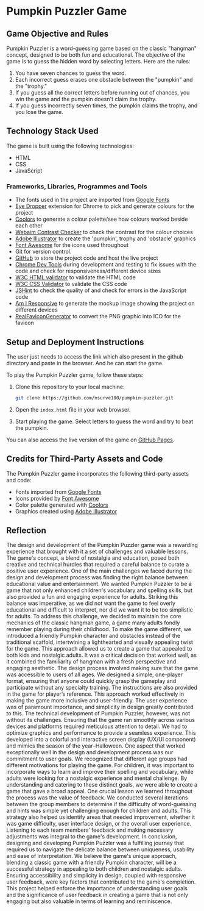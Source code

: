 # Pumpkin Puzzler Game

## Game Objective and Rules

Pumpkin Puzzler is a word-guessing game based on the classic "hangman" concept, designed to be both fun and educational. The objective of the game is to guess the hidden word by selecting letters. Here are the rules:

1. You have seven chances to guess the word.
2. Each incorrect guess erases one obstacle between the "pumpkin" and the "trophy."
3. If you guess all the correct letters before running out of chances, you win the game and the pumpkin doesn't claim the trophy.
4. If you guess incorrectly seven times, the pumpkin claims the trophy, and you lose the game.

## Technology Stack Used

The game is built using the following technologies:

- HTML
- CSS
- JavaScript

### Frameworks, Libraries, Programmes and Tools

 - The fonts used in the project are imported from [Google Fonts](https://fonts.google.com/)
 - [Eye Dropper](https://eyedropper.org/) extension for Chrome to pick and generate colours for the project
- [Coolors](https://coolors.co/) to generate a colour palette/see how colours worked beside each other
- [Webaim Contrast Checker](https://webaim.org/resources/contrastchecker/) to check the contrast for the colour choices 
- [Adobe Illustrator](https://www.adobe.com/ie/products/illustrator.html) to create the 'pumpkin', trophy and 'obstacle' graphics
- [Font Awesome](https://fontawesome.com/) for the icons used throughout
- Git for version control.
- [GitHub](https://github.com/) to store the project code and host the live project
- [Chrome Dev Tools](https://developer.chrome.com/docs/devtools/) during development and testing to fix issues with the code and check for responsiveness/different device sizes
- [W3C HTML validator](https://validator.w3.org/) to validate the HTML code
- [W3C CSS Validator](https://jigsaw.w3.org/css-validator/) to validate the CSS code
- [JSHint](https://jshint.com/) to check the quality of and check for errors in the JavaScript code
- [Am I Responsive](http://ami.responsivedesign.is/) to generate the mockup image showing the project on different devices
- [RealFaviconGenerator](https://realfavicongenerator.net/) to convert the PNG graphic into ICO for the favicon


## Setup and Deployment Instructions

The user just needs to access the link which also present in the github directory and paste in the browser. And he can start the game.

To play the Pumpkin Puzzler game, follow these steps:

1. Clone this repository to your local machine:

   ```bash
   git clone https://github.com/nsurve180/pumpkin-puzzler.git
   ```

2. Open the `index.html` file in your web browser.

3. Start playing the game. Select letters to guess the word and try to beat the pumpkin.

You can also access the live version of the game on [GitHub Pages](https://github.com/nsurve180/pumpkin-puzzler.git).

## Credits for Third-Party Assets and Code

The Pumpkin Puzzler game incorporates the following third-party assets and code:

- Fonts imported from [Google Fonts](https://fonts.google.com/)
- Icons provided by [Font Awesome](https://fontawesome.com/)
- Color palette generated with [Coolors](https://coolors.co/)
- Graphics created using [Adobe Illustrator](https://www.adobe.com/products/illustrator.html)

## Reflection 

The design and development of the Pumpkin Puzzler game was a rewarding experience that brought with it a set of challenges and valuable lessons. The game's concept, a blend of nostalgia and education, posed both creative and technical hurdles that required a careful balance to curate a positive user experience. 
One of the main challenges we faced during the design and development process was finding the right balance between educational value and entertainment. We wanted Pumpkin Puzzler to be a game that not only enhanced children's vocabulary and spelling skills, but also provided a fun and engaging experience for adults. Striking this balance was imperative, as we did not want the game to feel overly educational and difficult to interpret, nor did we want it to be too simplistic for adults.
To address this challenge, we decided to maintain the core mechanics of the classic hangman game, a game many adults fondly remember playing during their childhood. To make the game different, we introduced a friendly Pumpkin character and obstacles instead of the traditional scaffold, intertwining a lighthearted and visually appealing twist for the game. This approach allowed us to create a game that appealed to both kids and nostalgic adults. It was a critical decision that worked well, as it combined the familiarity of hangman with a fresh perspective and engaging aesthetic.
The design process involved making sure that the game was accessible to users of all ages. We designed a simple, one-player format, ensuring that anyone could quickly grasp the gameplay and participate without any specialty training. The instructions are also provided in the game for player’s reference. This approach worked effectively in making the game more inclusive and user-friendly. The user experience was of paramount importance, and simplicity in design greatly contributed to this. 
The technical development of Pumpkin Puzzler, however, was not without its challenges. Ensuring that the game ran smoothly across various devices and platforms required meticulous attention to detail. We had to optimize graphics and performance to provide a seamless experience. This developed into a colorful and interactive screen display (UX/UI component) and mimics the season of the year–Halloween.
One aspect that worked exceptionally well in the design and development process was our commitment to user goals. We recognized that different age groups had different motivations for playing the game. For children, it was important to incorporate ways to learn and improve their spelling and vocabulary, while adults were looking for a nostalgic experience and mental challenge. By understanding and catering to these distinct goals, we were able to create a game that gave a broad appeal.
One crucial lesson we learned throughout the process was the value of feedback. We conducted several iterations between the group members to determine if the difficulty of word-guessing and hints was simple yet challenging enough for children and adults. This strategy also helped us identify areas that needed improvement, whether it was game difficulty, user interface design, or the overall user experience. Listening to each team members’ feedback and making necessary adjustments was integral to the game's development.
In conclusion, designing and developing Pumpkin Puzzler was a fulfilling journey that required us to navigate the delicate balance between uniqueness, usability and ease of interpretation. We believe the game's unique approach, blending a classic game with a friendly Pumpkin character, will be a successful strategy in appealing to both children and nostalgic adults. Ensuring accessibility and simplicity in design, coupled with responsive user feedback, were key factors that contributed to the game's completion. This project helped enforce the importance of understanding user goals and the significance of user feedback in creating a game that is not only engaging but also valuable in terms of learning and reminiscence.
